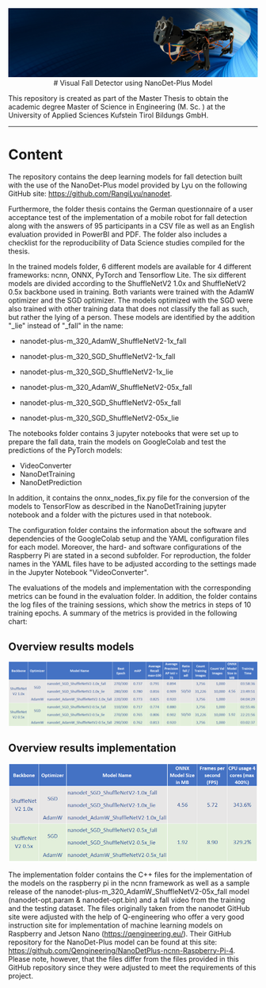 <div align="center">

<img src="notebooks/pictures/Romeo.png" />
# Visual Fall Detector using NanoDet-Plus Model
</div>

This repository is created as part of the Master Thesis to obtain the academic degree Master of Science in Engineering (M. Sc. ) at the University of Applied Sciences Kufstein Tirol Bildungs GmbH. 

****
# Content

The repository contains the deep learning models for fall detection built with the use of the NanoDet-Plus model provided by Lyu on the following GitHub site: https://github.com/RangiLyu/nanodet. 

Furthermore, the folder thesis contains the German questionnaire of a user acceptance test of the implementation of a mobile robot for fall detection along with the answers of 95 participants in a CSV file as well as an English evaluation provided in PowerBI and PDF. The folder also includes a checklist for the reproducibility of Data Science studies compiled for the thesis.

In the trained models folder, 6 different models are available for 4 different frameworks: ncnn, ONNX, PyTorch and Tensorflow Lite. The six different models are divided according to the ShuffleNetV2 1.0x and ShuffleNetV2 0.5x backbone used in training. Both variants were trained with the AdamW optimizer and the SGD optimizer. The models optimized with the SGD were also trained with other training data that does not classify the fall as such, but rather the lying of a person. These models are identified by the addition "_lie" instead of "_fall" in the name:

*  nanodet-plus-m_320_AdamW_ShuffleNetV2-1x_fall
*  nanodet-plus-m_320_SGD_ShuffleNetV2-1x_fall
*  nanodet-plus-m_320_SGD_ShuffleNetV2-1x_lie

*  nanodet-plus-m_320_AdamW_ShuffleNetV2-05x_fall
*  nanodet-plus-m_320_SGD_ShuffleNetV2-05x_fall
*  nanodet-plus-m_320_SGD_ShuffleNetV2-05x_lie

The notebooks folder contains 3 jupyter notebooks that were set up to prepare the fall data, train the models on GoogleColab and test the predictions of the PyTorch models:

*  VideoConverter
*  NanoDetTraining
*  NanoDetPrediction

In addition, it contains the onnx_nodes_fix.py file for the conversion of the models to TensorFlow as described in the NanoDetTraining jupyter notebook and a folder with the pictures used in that notebook.

The configuration folder contains the information about the software and dependencies of the GoogleColab setup and the YAML configuration files for each model. Moreover, the hard- and software configurations of the Raspberry Pi are stated in a second subfolder. For reproduction, the folder names in the YAML files have to be adjusted according to the settings made in the Jupyter Notebook "VideoConverter".

The evaluations of the models and implementation with the corresponding metrics can be found in the evaluation folder. In addition, the folder contains the log files of the training sessions, which show the metrics in steps of 10 training epochs. A summary of the metrics is provided in the following chart:

## Overview results models
<img src="notebooks/pictures/OverviewResultsModels.png" />

## Overview results implementation
<img src="notebooks/pictures/OverviewResultsImplementation.png" />

The implementation folder contains the C++ files for the implementation of the models on the raspberry pi in the ncnn framework as well as a sample release of the nanodet-plus-m_320_AdamW_ShuffleNetV2-05x_fall model (nanodet-opt.param & nanodet-opt.bin) and a fall video from the training and the testing dataset. The files originally taken from the nanodet GitHub site were adjusted with the help of Q-engineering who offer a very good instruction site for implementation of machine learning models on Raspberry and Jetson Nano (https://qengineering.eu/). Their GitHub repository for the NanoDet-Plus model can be found at this site: https://github.com/Qengineering/NanoDetPlus-ncnn-Raspberry-Pi-4. Please note, however, that the files differ from the files provided in this GitHub repository since they were adjusted to meet the requirements of this project.

